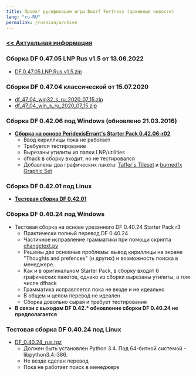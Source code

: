 ```yaml
---
title: Проект русификации игры Dwarf Fortress (архивные новости)
lang: "ru-RU"
permalink: /russian/archive
---
```


### [<< Актуальная информация](/russian)

### Сборка DF 0.47.05 LNP Rus v1.5 от 13.06.2022

- [DF.0.47.05.LNP.Rus.v1.5.zip](https://github.com/dfint/dfrus-downloads-archive/releases/download/0.0.1/DF.0.47.05.LNP.Rus.v1.5.zip)

### Сборки DF 0.47.04 классической от 15.07.2020

- [df_47_04_win32_s_ru_2020_07_15.zip](https://github.com/dfint/dfrus-downloads-archive/releases/download/0.0.1/df_47_04_win32_s_ru_2020_07_15.zip)
- [df_47_04_win_s_ru_2020_07_15.zip](https://github.com/dfint/dfrus-downloads-archive/releases/download/0.0.1/df_47_04_win_s_ru_2020_07_15.zip)

### Сборка DF 0.42.06 под Windows (обновлено 21.03.2016)

- [**Сборка на основе PeridexisErrant's Starter Pack 0.42.06-r02**](https://github.com/dfint/dfrus-downloads-archive/releases/download/0.0.1/PeridexisErrants_Starter_Pack_0.42.06-r02-ru21.03.2016.7z)
  - Ввод кириллицы пока не работает
  - Требуется тестирование
  - Вырезаны утилиты из папки LNP/utilities
  - dfhack в сборку входит, но не тестировался
  - Добавлены два графических пакета: [Taffer's Tileset](http://www.bay12forums.com/smf/index.php?topic=107924.0) и [burnedfx Graphic Set](http://www.bay12forums.com/smf/index.php?topic=143588.0)

### Сборка DF 0.42.01 под Linux

- **[Тестовая сборка DF 0.42.01](https://github.com/dfint/dfrus-downloads-archive/releases/download/0.0.1/df_linux_sborka_42_01.tar.gz)**

### Cборка DF 0.40.24 под Windows

- Тестовая сборка на основе урезанного DF 0.40.24 Starter Pack r3
  - Практически полный перевод DF 0.40.24
  - Частичное исправление грамматики при помощи скрипта [changetext.py](https://github.com/dfint/changetextpy_script)
  - Решены две основные проблемы: вывод кириллицы на экране "Thoughts and prefences" (и других) и возможность поиска в менеджере.
  - Как и в оригинальном Starter Pack, в сборку входят 6 графических пакетов, однако из сборки вырезаны утилиты, в том числе dfhack
  - Грамматика исправляется пока не везде и не идеально
  - В общем и целом перевод не идеален
  - Сборка довольно сырая и требует тестирования
- **В связи с выходом DF 0.42.\* обновление сборки DF 0.40.24 не предполагается**

### Тестовая сборка DF 0.40.24 под Linux

- [DF_0.40.24_rus.tgz](https://github.com/dfint/dfrus-downloads-archive/releases/download/0.0.1/DF_0.40.24_rus.tgz)
  - Должен быть установлен Python 3.4. Под 64-битной системой - libpython3.4:i386.
  - Не везде сделан перевод
  - Пока не работает поиск в менеджере
